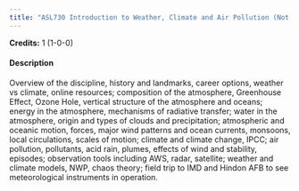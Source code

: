 ```yaml
---
title: "ASL730 Introduction to Weather, Climate and Air Pollution (Not allowed for : Any program other than AST and ASZ)"
---
```

**Credits:** 1 (1-0-0)

#### Description
Overview of the discipline, history and landmarks, career options, weather vs climate, online resources; composition of the atmosphere, Greenhouse Effect, Ozone Hole, vertical structure of the atmosphere and oceans; energy in the atmosphere, mechanisms of radiative transfer; water in the atmosphere, origin and types of clouds and precipitation; atmospheric and oceanic motion, forces, major wind patterns and ocean currents, monsoons, local circulations, scales of motion; climate and climate change, IPCC; air pollution, pollutants, acid rain, plumes, effects of wind and stability, episodes; observation tools including AWS, radar, satellite; weather and climate models, NWP, chaos theory; field trip to IMD and Hindon AFB to see meteorological instruments in operation.